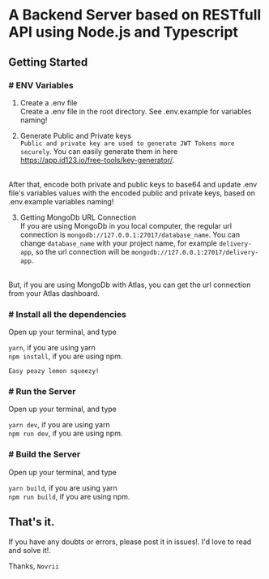 

# A Backend Server based on RESTfull API using Node.js and Typescript

## Getting Started

### # ENV Variables
1. Create a .env file <br>
Create a .env file in the root directory. See .env.example for variables naming!

2. Generate Public and Private keys <br />
``Public and private key are used to generate JWT Tokens more securely``.
You can easily generate them in here <br />
https://app.id123.io/free-tools/key-generator/. <br />
<br>
After that, encode both private and public keys to base64 and update .env file's variables values with the encoded public and private keys, based on .env.example variables naming!

3. Getting MongoDb URL Connection <br>
If you are using MongoDb in you local computer, the regular url connection is ``mongodb://127.0.0.1:27017/database_name``. You can change ```database_name``` with your project name, for example ``delivery-app``, so the url connection will be ```mongodb://127.0.0.1:27017/delivery-app```. <br />
<br />
But, if you are using MongoDb with Atlas, you can get the url connection from your Atlas dashboard.

### # Install all the dependencies
Open up your terminal, and type <br >

```yarn```, if you are using yarn 
<br />
```npm install```, if you are using npm.

```Easy peazy lemon squeezy!```

### # Run the Server
Open up your terminal, and type <br >

```yarn dev```, if you are using yarn 
<br />
```npm run dev```, if you are using npm.

### # Build the Server
Open up your terminal, and type <br >

```yarn build```, if you are using yarn 
<br />
```npm run build```, if you are using npm.
<br>

## That's it.
If you have any doubts or errors, please post it in issues!. I'd love to read and solve it!.

Thanks, ``Novrii``

